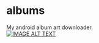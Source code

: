 # albums
My android album art downloader.
<br>
[![IMAGE ALT TEXT](http://i.imgur.com/Rv5dntu.png)](http://www.youtube.com/watch?v=VdRNYcIrQ2Y "youtube link")
